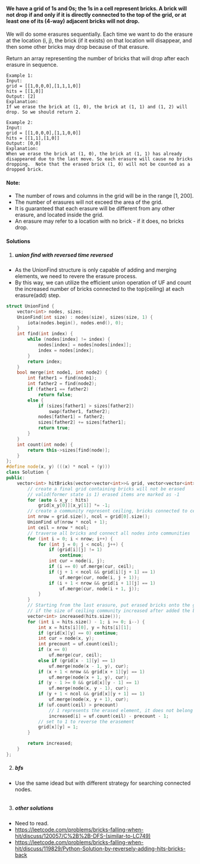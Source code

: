 #### We have a grid of 1s and 0s; the 1s in a cell represent bricks.  A brick will not drop if and only if it is directly connected to the top of the grid, or at least one of its (4-way) adjacent bricks will not drop.

We will do some erasures sequentially. Each time we want to do the erasure at the location (i, j), the brick (if it exists) on that location will disappear, and then some other bricks may drop because of that erasure.

Return an array representing the number of bricks that will drop after each erasure in sequence.

```
Example 1:
Input: 
grid = [[1,0,0,0],[1,1,1,0]]
hits = [[1,0]]
Output: [2]
Explanation: 
If we erase the brick at (1, 0), the brick at (1, 1) and (1, 2) will drop. So we should return 2.

Example 2:
Input: 
grid = [[1,0,0,0],[1,1,0,0]]
hits = [[1,1],[1,0]]
Output: [0,0]
Explanation: 
When we erase the brick at (1, 0), the brick at (1, 1) has already disappeared due to the last move. So each erasure will cause no bricks dropping.  Note that the erased brick (1, 0) will not be counted as a dropped brick.
```

 

#### Note:

-    The number of rows and columns in the grid will be in the range [1, 200].
-    The number of erasures will not exceed the area of the grid.
-    It is guaranteed that each erasure will be different from any other erasure, and located inside the grid.
-    An erasure may refer to a location with no brick - if it does, no bricks drop.


#### Solutions

1. ##### union find with reversed time reversed

- As the UnionFind structure is only capable of adding and merging elements, we need to revere the erasure process.
- By this way, we can utilize the efficient union operation of UF and count the increased number of bricks connected to the top(ceiling) at each erasure(add) step.

```cpp
struct UnionFind {
    vector<int> nodes, sizes;
    UnionFind(int size) : nodes(size), sizes(size, 1) {
        iota(nodes.begin(), nodes.end(), 0);
    }
    int find(int index) {
        while (nodes[index] != index) {
            nodes[index] = nodes[nodes[index]];
            index = nodes[index]; 
        }
        return index;
    }
    bool merge(int node1, int node2) {
        int father1 = find(node1);
        int father2 = find(node2);
        if (father1 == father2)
            return false;
        else {
            if (sizes[father1] > sizes[father2])
                swap(father1, father2);
            nodes[father1] = father2;
            sizes[father2] += sizes[father1];
            return true;
        }
    }
    int count(int node) {
        return this->sizes[find(node)];
    }
};
#define node(x, y) (((x) * ncol + (y)))
class Solution {
public:
    vector<int> hitBricks(vector<vector<int>>& grid, vector<vector<int>>& hits) {
        // create a final grid containing bricks will not be erased
        // valid(former state is 1) erased items are marked as -1
        for (auto & x_y : hits)
            grid[x_y[0]][x_y[1]] *= -1;
        // create a community represent ceiling, bricks connected to ceiling will not drop
        int nrow = grid.size(), ncol = grid[0].size();
        UnionFind uf(nrow * ncol + 1);
        int ceil = nrow * ncol;
        // traverse all bricks and connect all nodes into communities
        for (int i = 0; i < nrow; i++) {
            for (int j = 0; j < ncol; j++) {
                if (grid[i][j] != 1)
                    continue;
                int cur = node(i, j);
                if (i == 0) uf.merge(cur, ceil);
                if (j + 1 < ncol && grid[i][j + 1] == 1)
                    uf.merge(cur, node(i, j + 1));
                if (i + 1 < nrow && grid[i + 1][j] == 1)
                    uf.merge(cur, node(i + 1, j));
            }
        }
        // Starting from the last erasure, put erased bricks onto the grid.
        // if the size of ceiling community increased after added the brick, the same number of bricks will fall when this bricks is removed.
        vector<int> increased(hits.size());
        for (int i = hits.size() - 1; i >= 0; i--) {
            int x = hits[i][0], y = hits[i][1];
            if (grid[x][y] == 0) continue;
            int cur = node(x, y);
            int precount = uf.count(ceil);
            if (x == 0)
                uf.merge(cur, ceil);
            else if (grid[x - 1][y] == 1)
                uf.merge(node(x - 1, y), cur);
            if (x + 1 < nrow && grid[x + 1][y] == 1)
                uf.merge(node(x + 1, y), cur);
            if (y - 1 >= 0 && grid[x][y - 1] == 1)
                uf.merge(node(x, y - 1), cur);
            if (y + 1 < ncol && grid[x][y + 1] == 1)
                uf.merge(node(x, y + 1), cur);
            if (uf.count(ceil) > precount)
                // 1 represents the erased element, it does not belong to dropped els
                increased[i] = uf.count(ceil) - precount - 1;
            // set to 1 to reverse the erasement
            grid[x][y] = 1;
        }

        return increased;
    }
};
```

2. ##### bfs

- Use the same idead but with different strategy for searching connected nodes.

```cpp

```


3. ##### other solutions

- Need to read.
- https://leetcode.com/problems/bricks-falling-when-hit/discuss/120057/C%2B%2B-DFS-(similar-to-LC749)
- https://leetcode.com/problems/bricks-falling-when-hit/discuss/119829/Python-Solution-by-reversely-adding-hits-bricks-back


